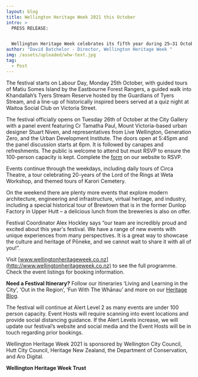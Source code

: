 ```yaml
---
layout: blog
title: Wellington Heritage Week 2021 this October
intro: >
  PRESS RELEASE:


  Wellington Heritage Week celebrates its fifth year during 25–31 October with over 60 events across the Wellington region’s five districts.
author: "David Batchelor - Director, Wellington Heritage Week "
img: /assets/uploaded/whw-text.jpg
tag:
  - Post
---
```

The festival starts on Labour Day, Monday 25th October, with guided tours of Matiu Somes Island by the Eastbourne Forest Rangers, a guided walk into Khandallah’s Tyers Stream Reserve hosted by the Guardians of Tyers Stream, and a line-up of historically inspired beers served at a quiz night at Waitoa Social Club on Victoria Street.

The festival officially opens on Tuesday 26th of October at the City Gallery with a panel event featuring Cr Tamatha Paul, Mount Victoria-based urban designer Stuart Niven, and representatives from Live Wellington, Generation Zero, and the Urban Development Institute. The doors open at 5:45pm and the panel discussion starts at 6pm. It is followed by canapes and refreshments. The public is welcome to attend but must RSVP to ensure the 100-person capacity is kept. Complete the [form](https://docs.google.com/forms/d/e/1FAIpQLSfdwS9E0BUvcFfxpstROISIDQygX6J7XnziKYdD95BSv94D1A/viewform) on our website to RSVP.

Events continue through the weekdays, including daily tours of Circa Theatre, a tour celebrating 20-years of the Lord of the Rings at Weta Workshop, and themed tours of Karori Cemetery.

On the weekend there are plenty more events that explore modern architecture, engineering and infrastructure, virtual heritage, and industry, including a special historical tour of Brewtown that is in the former Dunlop Factory in Upper Hutt – a delicious lunch from the breweries is also on offer.

Festival Coordinator Alex Hockley says “our team are incredibly proud and excited about this year's festival. We have a range of new events with unique experiences from many perspectives. It is a great way to showcase the culture and heritage of Pōneke, and we cannot wait to share it with all of you!”.

Visit [www.wellingtonheritageweek.co.nz](http://www.wellingtonheritageweek.co.nz) to see the full programme. Check the event listings for booking information.

**Need a Festival Itinerary?** Follow our itineraries ‘Living and Learning in the City’, ‘Out in the Region’, ‘Fun With The Whānau’ and more on our [Heritage Blog](https://wellingtonheritageweek.co.nz/blog).

The festival will continue at Alert Level 2 as many events are under 100 person capacity. Event Hosts will require scanning into event locations and provide social distancing guidance. If the Alert Levels increase, we will update our festival’s website and social media and the Event Hosts will be in touch regarding prior bookings.

Wellington Heritage Week 2021 is sponsored by Wellington City Council, Hutt City Council, Heritage New Zealand, the Department of Conservation, and Aro Digital.

**Wellington Heritage Week Trust**